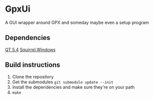 # GpxUi

A GUI wrapper around GPX and someday maybe even a setup program

## Dependencies

[QT 5.4](https://www.qt.io/developers)
[Squirrel.Windows](https://github.com/Squirrel/Squirrel.Windows)

## Build instructions

1. Clone the repository
2. Get the submodules `git submodule update --init`
3. Install the dependencies and make sure they're on your path
4. `make`
